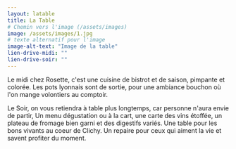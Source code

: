 ```yaml
---
layout: latable
title: La Table
# Chemin vers l'image (/assets/images)
image: /assets/images/1.jpg
# texte alternatif pour l'image
image-alt-text: "Image de la table"
lien-drive-midi: ""
lien-drive-soir: ""
---
```

Le midi chez Rosette, c'est une cuisine de bistrot et de saison, pimpante et colorée. Les pots lyonnais sont de sortie, pour une ambiance bouchon où l'on mange volontiers au comptoir.

Le Soir, on vous retiendra à table plus longtemps, car personne n'aura envie de partir, Un menu dégustation ou à la cart, une carte des vins étoffée, un plateau de fromage bien garni et des digestifs variés. Une table pour les bons vivants au coeur de Clichy. Un repaire pour ceux qui aiment la vie et savent profiter du moment.